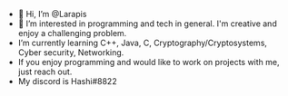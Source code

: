 - 👋 Hi, I’m @Larapis
- 👀 I’m interested in programming and tech in general. I'm creative and enjoy a challenging problem.
- I’m currently learning C++, Java, C, Cryptography/Cryptosystems, Cyber security, Networking.
- If you enjoy programming and would like to work on projects with me, just reach out.
- My discord is Hashi#8822

<!---
Larapis/Larapis is a ✨ special ✨ repository because its `README.md` (this file) appears on your GitHub profile.
You can click the Preview link to take a look at your changes.
--->
